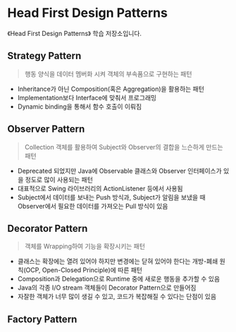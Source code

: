 # Head First Design Patterns
《Head First Design Patterns》 학습 저장소입니다.

## Strategy Pattern
> 행동 양식을 데이터 멤버화 시켜 객체의 부속품으로 구현하는 패턴
- Inheritance가 아닌 Composition(혹은 Aggregation)을 활용하는 패턴
- Implementation보다 Interface에 맞춰서 프로그래밍
- Dynamic binding을 통해서 함수 호출이 이뤄짐

## Observer Pattern
> Collection 객체를 활용하여 Subject와 Observer의 결합을 느슨하게 만드는 패턴
- Deprecated 되었지만 Java에 Observable 클래스와 Observer 인터페이스가 있을 정도로 많이 사용되는 패턴
- 대표적으로 Swing 라이브러리의 ActionListener 등에서 사용됨
- Subject에서 데이터를 보내는 Push 방식과, Subject가 알림을 보냈을 때 Observer에서 필요한 데이터를 가져오는 Pull 방식이 있음

## Decorator Pattern
> 객체를 Wrapping하여 기능을 확장시키는 패턴
- 클래스는 확장에는 열려 있어야 하지만 변경에는 닫혀 있어야 한다는 개방-폐쇄 원칙(OCP, Open-Closed Principle)에 따른 패턴
- Composition과 Delegation으로 Runtime 중에 새로운 행동을 추가할 수 있음
- Java의 각종 I/O stream 객체들이 Decorator Pattern으로 만들어짐
- 자잘한 객체가 너무 많이 생길 수 있고, 코드가 복잡해질 수 있다는 단점이 있음

## Factory Pattern
